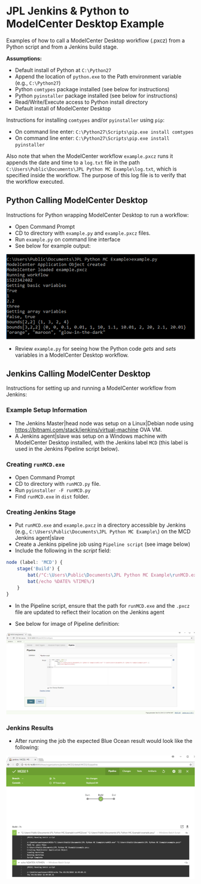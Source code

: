 
# JPL Jenkins & Python to ModelCenter Desktop Example

Examples of how to call a ModelCenter Desktop workflow (.pxcz) from a Python script and from a Jenkins build stage.

**Assumptions:**
* Default install of Python at `C:\Python27`
* Append the location of `python.exe` to the Path environment variable (e.g., `C:\Python27`)
* Python `comtypes` package installed (see below for instructions)
* Python `pyinstaller` package installed (see below for instructions)
* Read/Write/Execute access to Python install directory
* Default install of ModelCenter Desktop

Instructions for installing `comtypes` and/or `pyinstaller` using `pip`:
* On command line enter: `C:\Python27\Scripts\pip.exe install comtypes`
* On command line enter: `C:\Python27\Scripts\pip.exe install pyinstaller`

Also note that when the ModelCenter workflow `example.pxcz` runs it appends the date and time to a `log.txt` file in the path `C:\Users\Public\Documents\JPL Python MC Example\log.txt`, which is specified inside the workflow. The purpose of this log file is to verify that the workflow executed. 


## Python Calling ModelCenter Desktop

Instructions for Python wrapping ModelCenter Desktop to run a workflow:

* Open Command Prompt
* CD to directory with `example.py` and `example.pxcz` files.
* Run `example.py` on command line interface
* See below for example output:

![CLI example.py output](img/ExampleCLI.PNG "http://10.10.14.90:8080/job/MCD2/configure")

* Review `example.py` for seeing how the Python code _gets_ and _sets_ variables in a ModelCenter Desktop workflow.

## Jenkins Calling ModelCenter Desktop

Instructions for setting up and running a ModelCenter workflow from Jenkins:

### Example Setup Information

* The Jenkins Master|head node was setup on a Linux|Debian node using https://bitnami.com/stack/jenkins/virtual-machine OVA VM.
* A Jenkins agent|slave was setup on a Windows machine with ModelCenter Desktop installed, with the Jenkins label `MCD` (this label is used in the Jenkins Pipeline script below).

### Creating `runMCD.exe`

* Open Command Prompt
* CD to directory with `runMCD.py` file.
* Run `pyinstaller -F runMCD.py`
* Find `runMCD.exe` in `dist` folder.


### Creating Jenkins Stage

* Put `runMCD.exe` and `example.pxcz` in a directory accessible by Jenkins (e.g., `C:\Users\Public\Documents\JPL Python MC Example\`) on the MCD Jenkins agent|slave
* Create a Jenkins pipeline job using `Pipeline script` (see image below)
* Include the following in the _script_ field:
```javascript
node (label: 'MCD') {
	stage('Build') {
		bat(/"C:\Users\Public\Documents\JPL Python MC Example\runMCD.exe" "C:\Users\Public\Documents\JPL Python MC Example\example.pxcz" /)
		bat(/echo %DATE% %TIME%/)
	}
}
```
* In the Pipeline script, ensure that the path for `runMCD.exe` and the `.pxcz` file are updated to reflect their location on the Jenkins agent

* See below for image of Pipeline definition:

![Pipeline script stage](img/PipelineScript3.PNG "http://10.10.14.90:8080/job/MCD2/configure")

### Jenkins Results

* After running the job the expected Blue Ocean result would look like the following:

![Jenkins Blue Ocean Results](img/Blue3.PNG "http://10.10.14.90:8080/job/MCD2/configure")

<dl>
<!--So long and thanks for all the fish!-->
</dl>

